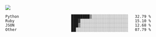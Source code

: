 ![](https://github-profile-summary-cards.vercel.app/api/cards/profile-details?username=igtm&theme=dracula)
<!--START_SECTION:waka-->

```text
Python                       ████████▒░░░░░░░░░░░░░░░░   32.79 %
Ruby                         ███▓░░░░░░░░░░░░░░░░░░░░░   15.10 %
JSON                         ███▒░░░░░░░░░░░░░░░░░░░░░   12.68 %
Other                        ██░░░░░░░░░░░░░░░░░░░░░░░   07.79 %
```

<!--END_SECTION:waka-->
